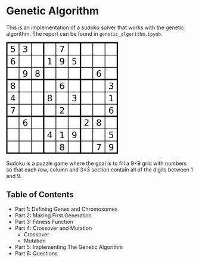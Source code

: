 # Genetic Algorithm
This is an implementation of a sudoku solver that works with the genetic algorithm. The report can be found in ```genetic_algorithm.ipynb```.

<img src="assets/sudoku.png" alt="drawing" width="300"/>

Sudoku is a puzzle game where the goal is to fill a 9×9 grid with numbers so that each row, column and 3×3 section contain all of the digits between 1 and 9.

## Table of Contents
- Part 1: Defining Genes and Chromosomes
- Part 2: Making First Generation
- Part 3: Fitness Function
- Part 4: Crossover and Mutation
    - Crossover
    - Mutation
- Part 5: Implementing The Genetic Algorithm
- Part 6: Questions
